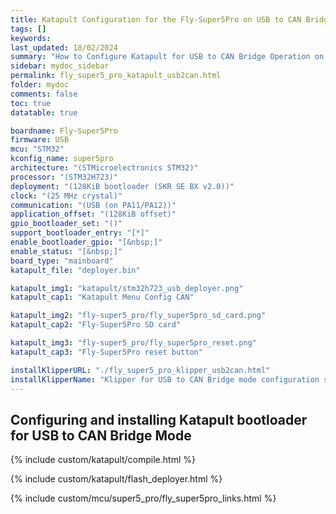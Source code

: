 ```yaml
---
title: Katapult Configuration for the Fly-Super5Pro on USB to CAN Bridge Mode
tags: []
keywords: 
last_updated: 18/02/2024
summary: "How to Configure Katapult for USB to CAN Bridge Operation on the Fly-Super5Pro"
sidebar: mydoc_sidebar
permalink: fly_super5_pro_katapult_usb2can.html
folder: mydoc
comments: false
toc: true
datatable: true

boardname: Fly-Super5Pro
firmware: USB
mcu: "STM32"
kconfig_name: super5pro
architecture: "(STMicroelectronics STM32)"
processor: "(STM32H723)"
deployment: "(128KiB bootloader (SKR SE BX v2.0))"
clock: "(25 MHz crystal)"
communication: "(USB (on PA11/PA12))"
application_offset: "(128KiB offset)"
gpio_bootloader_set: "()"
support_bootloader_entry: "[*]"
enable_bootloader_gpio: "[&nbsp;]"
enable_status: "[&nbsp;]"
board_type: "mainboard"
katapult_file: "deployer.bin"

katapult_img1: "katapult/stm32h723_usb_deployer.png"
katapult_cap1: "Katapult Menu Config CAN"

katapult_img2: "fly-super5_pro/fly_super5pro_sd_card.png"
katapult_cap2: "Fly-Super5Pro SD card"

katapult_img3: "fly-super5_pro/fly_super5pro_reset.png"
katapult_cap3: "Fly-Super5Pro reset button"

installKlipperURL: "./fly_super5_pro_klipper_usb2can.html"
installKlipperName: "Klipper for USB to CAN Bridge mode configuration section"
---
```


## Configuring and installing Katapult bootloader for USB to CAN Bridge Mode

{% include custom/katapult/compile.html %}

{% include custom/katapult/flash_deployer.html %}

{% include custom/mcu/super5_pro/fly_super5pro_links.html %}
